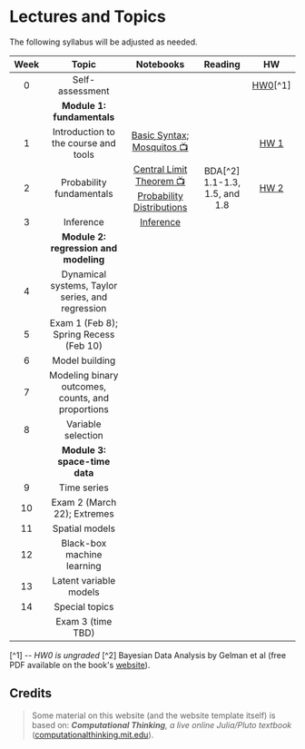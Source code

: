 # Lectures and Topics

The following syllabus will be adjusted as needed.

| Week | Topic | Notebooks | Reading | HW |
|:----:|:-----:|:---------:|:----------:|:---:|
| 0 | Self-assessment | | | [HW0](/00_hw0/)[^1] |
| | **Module 1: fundamentals** | 
| 1 | Introduction to the course and tools | [Basic Syntax](/01_basic_syntax/); [Mosquitos 📺](/01_mosquitos/) | | [HW 1](/01_hw1/) |
| 2 | Probability fundamentals | [Central Limit Theorem 📺](/02_clt/) [Probability Distributions](/02_probability/) | BDA[^2] 1.1-1.3, 1.5, and 1.8 | [HW 2](/02_hw2/) |
| 3 | Inference | [Inference](/03_inference/) | | |
| | **Module 2: regression and modeling**| | |
| 4 | Dynamical systems, Taylor series, and regression | | | |
| 5 | Exam 1 (Feb 8); Spring Recess (Feb 10) | | | |
| 6 | Model building | | | |
| 7 | Modeling binary outcomes, counts, and proportions | | | |
| 8 | Variable selection | | | |
| | **Module 3: space-time data**| | |
| 9 | Time series | | | |
| 10 | Exam 2 (March 22); Extremes | | | |
| 11 | Spatial models | | | |
| 12 | Black-box machine learning | | | |
| 13 | Latent variable models | | | |
| 14 | Special topics | | | |
|  | Exam 3 (time TBD) | | | |

[^1] -- _HW0 is ungraded_
[^2] Bayesian Data Analysis by Gelman et al (free PDF available on the book's [website](http://www.stat.columbia.edu/~gelman/book/)).

## Credits

> Some material on this website (and the website template itself) is based on: _**Computational Thinking**, a live online Julia/Pluto textbook_
> ([computationalthinking.mit.edu](https://computationalthinking.mit.edu)).

